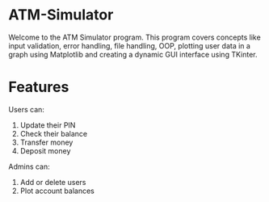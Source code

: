 # ATM-Simulator
Welcome to the ATM Simulator program. This program covers concepts like input validation, error handling, file handling, OOP, plotting user data in a graph using Matplotlib and creating a dynamic GUI interface using TKinter.

# Features

Users can:
1) Update their PIN
2) Check their balance
3) Transfer money
4) Deposit money

Admins can:
1) Add or delete users
2) Plot account balances
  

